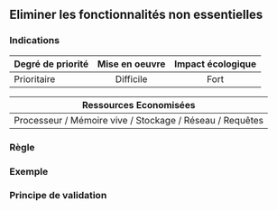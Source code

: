 ## Eliminer les fonctionnalités non essentielles

### Indications
| Degré de priorité |      Mise en oeuvre       |  Impact écologique    | 
|-------------------|:-------------------------:|:---------------------:|
| Prioritaire       | Difficile                 | Fort                  | 


|Ressources Economisées                                      |
|:----------------------------------------------------------:|
|Processeur / Mémoire vive / Stockage / Réseau / Requêtes    |

### Règle

### Exemple

### Principe de validation
